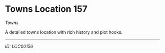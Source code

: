 # Towns Location 157

*Towns*

A detailed towns location with rich history and plot hooks.

---
*ID: LOC00156*
